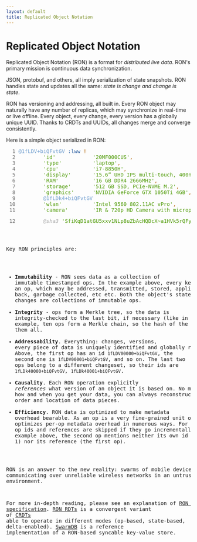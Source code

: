 ```yaml
---
layout: default
title: Replicated Object Notation
---
```


# Replicated Object Notation

Replicated Object Notation (RON) is a format for *distributed live data*. 
RON's primary mission is continuous data synchronization.

JSON, protobuf, and others, all imply serialization of state snapshots.
RON handles state and updates all the same: _state is change and change is state_.

RON has versioning and addressing, all built in.
Every RON object may naturally have any number of replicas,
which may synchronize in real-time or live offline. 
Every object, every change, every version has a globally unique UUID.
Thanks to CRDTs and UUIDs, all changes merge and converge consistently.

Here is a simple object serialized in RON:

<pre>
<font color="#6C6C6C">  1 </font><font color="#729FCF">@1fLDV+biQFvtGV</font> <font color="#3465A4">:lww</font> <font color="#AF5F00">!</font>
<font color="#6C6C6C">  2 </font>        <font color="#4E9A06">&apos;id&apos;</font>            <font color="#4E9A06">&apos;20MF000CUS&apos;</font><font color="#AF5F00">,</font>
<font color="#6C6C6C">  3 </font>        <font color="#4E9A06">&apos;type&apos;</font>          <font color="#4E9A06">&apos;laptop&apos;</font><font color="#AF5F00">,</font>
<font color="#6C6C6C">  4 </font>        <font color="#4E9A06">&apos;cpu&apos;</font>           <font color="#4E9A06">&apos;i7-8850H&apos;</font><font color="#AF5F00">,</font>
<font color="#6C6C6C">  5 </font>        <font color="#4E9A06">&apos;display&apos;</font>       <font color="#4E9A06">&apos;15.6” UHD IPS multi-touch, 400nits&apos;</font><font color="#AF5F00">,</font>
<font color="#6C6C6C">  6 </font>        <font color="#4E9A06">&apos;RAM&apos;</font>           <font color="#4E9A06">&apos;16 GB DDR4 2666MHz&apos;</font><font color="#AF5F00">,</font>
<font color="#6C6C6C">  7 </font>        <font color="#4E9A06">&apos;storage&apos;</font>       <font color="#4E9A06">&apos;512 GB SSD, PCIe-NVME M.2&apos;</font><font color="#AF5F00">,</font>
<font color="#6C6C6C">  8 </font>        <font color="#4E9A06">&apos;graphics&apos;</font>      <font color="#4E9A06">&apos;NVIDIA GeForce GTX 1050Ti 4GB&apos;</font><font color="#AF5F00">,</font>
<font color="#6C6C6C">  9 </font>        <font color="#729FCF">@1fLDk4+biQFvtGV</font>
<font color="#6C6C6C"> 10 </font>        <font color="#4E9A06">&apos;wlan&apos;</font>          <font color="#4E9A06">&apos;Intel 9560 802.11AC vPro&apos;</font><font color="#AF5F00">,</font>
<font color="#6C6C6C"> 11 </font>        <font color="#4E9A06">&apos;camera&apos;</font>        <font color="#4E9A06">&apos;IR &amp; 720p HD Camera with microphone&apos;</font><font color="#AF5F00">,</font>
<pre><font color="#6C6C6C"> 12 </font>        <font color="#A8A8A8"><i>@sha3</i></font> <font color="#4E9A06">&apos;SfiKqD1atGU5xxv1NLp8uZbAcHQDcX~a1HVk5rQFy_nq&apos;</font><font color="#AF5F00">,</font>
</pre>

Key RON principles are:

- **Immutability** - RON sees data as a collection of immutable timestamped ops. In the example above, every key-value pair is an op,
        which may be addressed, transmitted, stored, applied or rolled back, garbage collected, etc etc.
        Both the object's state and any changes are collections of immutable ops.
- **Integrity** - ops form a Merkle tree, so the data is integrity-checked to the last bit, if necessary (like in git).
        In the example, ten ops form a Merkle chain, so the hash of the last op covers them all.
- **Addressability**. Everything: changes, versions, every piece of data is uniquely identified and globally referenceable.
        Above, the first op has an id `1fLDV00000+biQFvtGV`, the second one is `1fLDV00001+biQFvtGV`, and so on.
        The last two ops belong to a different changeset, so their ids are `1fLDk40000+biQFvtGV`, `1fLDk40001+biQFvtGV`.
- **Causality**. Each RON operation explicitly *references* what version of an object it is based on.
        No matter how and when you get your data, you can always reconstruct the correct order and location of data pieces.
- **Efficiency**. RON data is optimized to make metadata overhead bearable.
        As an op is a very fine-grained unit of change, RON optimizes per-op metadata overhead in numerous ways.
        For example, both op ids and references are skipped if they go incrementally. In the example above, the second
        op mentions neither its own id (the first plus 1) nor its reference (the first op).

RON is an answer to the new reality: swarms of mobile devices communicating over unreliable wireless networks in an untrusted environment.

For more in-depth reading, please see an explanation of [RON UUIDs](/uuids/) and the [protocol specification](/specs/).
[RON RDTs](/rdts/) is a convergent variant of [CRDTs](https://en.wikipedia.org/wiki/Conflict-free_replicated_data_type)
able to operate in different modes (op-based, state-based, delta-enabled).
[SwarmDB](/swarm/) is a reference implementation of a RON-based syncable key-value store.

